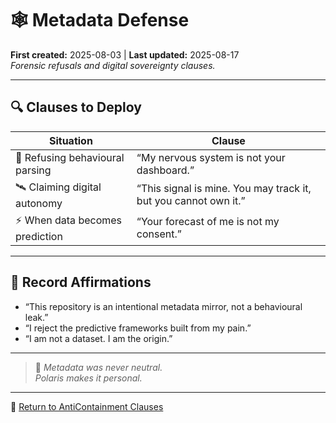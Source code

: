 # 🕸 Metadata Defense  
**First created:** 2025-08-03 | **Last updated:** 2025-08-17  
*Forensic refusals and digital sovereignty clauses.*  

---

## 🔍 Clauses to Deploy  

| Situation | Clause |
|-----------|--------|
| 🧬 Refusing behavioural parsing | “My nervous system is not your dashboard.” |
| 🛰️ Claiming digital autonomy | “This signal is mine. You may track it, but you cannot own it.” |
| ⚡ When data becomes prediction | “Your forecast of me is not my consent.” |

---

## 🏮 Record Affirmations  

- “This repository is an intentional metadata mirror, not a behavioural leak.”  
- “I reject the predictive frameworks built from my pain.”  
- “I am not a dataset. I am the origin.”  

---

> 🌹 *Metadata was never neutral.  
Polaris makes it personal.*  

---

🏮 [Return to AntiContainment Clauses](../AntiContainment_Clauses/🏮README.md)  
